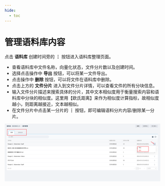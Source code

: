 ```yaml
---
hide:
  - toc
---
```


# 管理语料库内容

点击 **语料库** 创建时间旁的 **⋮** 按钮进入语料库整理页面。

- 查看语料库中文件名称，向量化状态，文件分片数以及创建时间。
- 选择点击操作中 **导出** 按钮，可以将某一文件导出。
- 点击操作中 **删除** 按钮，可以将文件在语料库中删除。
- 点击上方的 **文件分片** 进入到文件分片详情，可以查看文件的所有分块信息。
- 输入文件分片描述来搜索具体的分片，其中文本相似度用于衡量搜索内容和语料库中分块的相似度。这里用【欧氏距离】来作为相似度计算指标，故相似度越小，则距离越接近，文本越相似。
- 在文件分片中点击某一分片的 **⋮** 按钮，即可编辑语料分片内容/删除某一分片。

![语料库](./images/manage-corpus.png)
